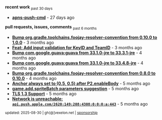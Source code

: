 **recent work** <sub>past 30 days</sub>

  - **[apns-push-cmd](https://github.com/petarov/apns-push-cmd)** - 27 days ago

**pull requests, issues, comments** <sub>past 6 months</sub>

  - **[Bump org.gradle.toolchains.foojay-resolver-convention from 0.10.0 to 1.0.0](https://github.com/petarov/apple-mdm-clients/pull/8#issuecomment-2913071243)** - 3 months ago
  - **[Feat: Add input validation for KeyID and TeamID](https://github.com/petarov/apns-push-cmd/pull/14)** - 3 months ago
  - **[Bump com.google.guava:guava from 33.1.0-jre to 33.3.1-jre](https://github.com/petarov/apple-mdm-clients/pull/6#issuecomment-2835049988)** - 4 months ago
  - **[Bump com.google.guava:guava from 33.1.0-jre to 33.4.8-jre](https://github.com/petarov/apple-mdm-clients/pull/3#issuecomment-2834568299)** - 4 months ago
  - **[Bump org.gradle.toolchains.foojay-resolver-convention from 0.8.0 to 0.10.0](https://github.com/petarov/apple-mdm-clients/pull/1#issuecomment-2834560869)** - 4 months ago
  - **[Anchor always set to (0.5, 0.5) after P2.enableBody](https://github.com/phaserjs/phaser/issues/938)** - 5 months ago
  - **[game.add.spriteBatch parameters suggestion](https://github.com/phaserjs/phaser/issues/1000)** - 5 months ago
  - **[TLS 1.3 Support](https://github.com/eclipse-vertx/vert.x/issues/2729#issuecomment-2701144322)** - 5 months ago
  - **[Network is unreachable: `api.push.apple.com/2620:149:208:4308:0:0:0:a:443`](https://github.com/jchambers/pushy/issues/1044#issuecomment-2698360200)** - 5 months ago

<sub>updated: 2025-08-30 | gh(@]vexelon.net | [sponsorship](https://liberapay.com/petarov)</sub>